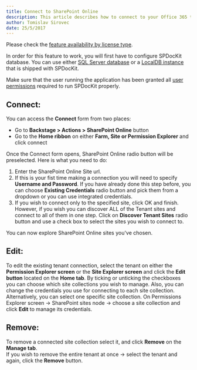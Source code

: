 ```yaml
---
title: Connect to SharePoint Online 
description: This article describes how to connect to your Office 365 tenant or a specific Site Collection using SPDocKit.
author: Tomislav Sirovec
date: 25/5/2017
---
```

Please check the [feature availability by license type](https://www.spdockit.com/orders/#online).

In order for this feature to work, you will first have to configure SPDocKit database. You can use either [SQL Server database](#internal/configuration/configure-spdockit-database) or a [LocalDB instance](#internal/configuration/configure-localdb) that is shipped with SPDocKit.

Make sure that the user running the application has been granted all [user permissions](#internal/requirements/sharepoint-online-user-permissions-requirements) required to run SPDocKit properly.

## Connect:

You can access the __Connect__ form from two places:
* Go to __Backstage > Actions > SharePoint Online__ button
* Go to the __Home ribbon__ on either __Farm, Site or Permission Explorer__ and click connect

Once the Connect form opens, SharePoint Online radio button will be preselected. Here is what you need to do:
1. Enter the SharePoint Online Site url.
1. If this is your fist time making a connection you will need to specify __Username and Password__. If you have already done this step before, you can choose __Existing Credentials__ radio button and pick them from a dropdown or you can use integrated credentials.
1. If you wish to connect only to the specified site, click OK and finish.  
However, if you wish you can discover ALL of the Tenant sites and connect to all of them in one step. Click on __Discover Tenant Sites__ radio button and use a check box to select the sites you wish to connect to.

You can now explore SharePoint Online sites you've chosen.

## Edit: 
To edit the existing tenant connection, select the tenant on either the __Permission Explorer screen__ or the __Site Explorer screen__ and click the __Edit button__ located on the __Home tab__. By ticking or unticking the checkboxes you can choose which site collections you wish to manage. Also, you can change the credentials you use for connecting to each site collection. 
Alternatively, you can select one specific site collection. On Permissions Explorer screen -> SharePoint sites node -> choose a site collection and click __Edit__ to manage its credentials. 

## Remove:
To remove a connected site collection select it, and click __Remove__ on the __Manage tab__.  
If you wish to remove the entire tenant at once -> select the tenant and again, click the __Remove__ button.
